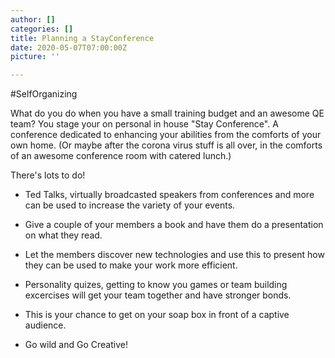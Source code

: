 ```yaml
---
author: []
categories: []
title: Planning a StayConference
date: 2020-05-07T07:00:00Z
picture: ''

---
```

\#SelfOrganizing

What do you do when you have a small training budget and an awesome QE team?  You stage your on personal in house "Stay Conference".  A conference dedicated to enhancing your abilities from the comforts of your own home.  (Or maybe after the corona virus stuff is all over, in the comforts of an awesome conference room with catered lunch.)

There's lots to do!

* Ted Talks, virtually broadcasted speakers from conferences and more can be used to increase the variety of your events.


* Give a couple of your members a book and have them do a presentation on what they read.  
* Let the members discover new technologies and use this to present how they can be used to make your work more efficient.


* Personality quizes, getting to know you games or team building excercises will get your team together and have stronger bonds.
* This is your chance to get on your soap box in front of a captive audience.
* Go wild and Go Creative!